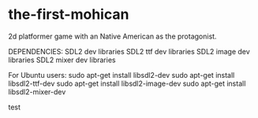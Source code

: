 the-first-mohican
=================

2d platformer game with an Native American as the protagonist.

DEPENDENCIES:
SDL2 dev libraries
SDL2 ttf dev libraries
SDL2 image dev libraries
SDL2 mixer dev libraries

For Ubuntu users:
sudo apt-get install libsdl2-dev
sudo apt-get install libsdl2-ttf-dev
sudo apt-get install libsdl2-image-dev
sudo apt-get install libsdl2-mixer-dev

test